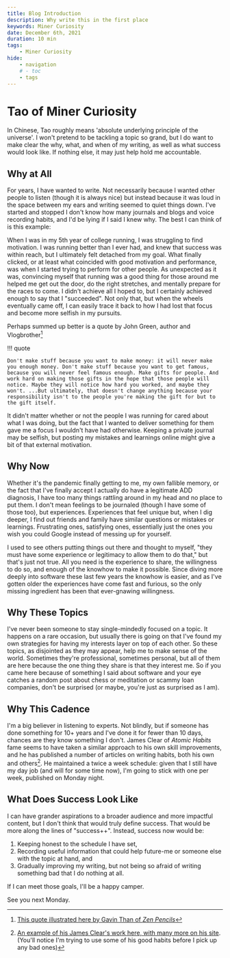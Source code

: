 ```yaml
---
title: Blog Introduction
description: Why write this in the first place
keywords: Miner Curiosity
date: December 6th, 2021
duration: 10 min
tags:
    - Miner Curiosity
hide:
    - navigation
    # - toc
    - tags
---
```


# Tao of Miner Curiosity

In Chinese, Tao roughly means 'absolute underlying principle of the universe'. I won't pretend to be tackling a topic so grand, but I do want to make clear the why, what, and when of my writing, as well as what success would look like. If nothing else, it may just help hold me accountable.

## Why at All

For years, I have wanted to write. Not necessarily because I wanted other people to listen (though it is always nice) but instead because it was loud in the space between my ears and writing seemed to quiet things down. I've started and stopped I don't know how many journals and blogs and voice recording habits, and I'd be lying if I said I knew why. The best I can think of is this example:

When I was in my 5th year of college running, I was struggling to find motivation. I was running better than I ever had, and knew that success was within reach, but I ultimately felt detached from my goal. What finally clicked, or at least what coincided with good motivation and performance, was when I started trying to perform for other people. As unexpected as it was, convincing myself that running was a good thing for those around me helped me get out the door, do the right stretches, and mentally prepare for the races to come. I didn't achieve all I hoped to, but I certainly achieved enough to say that I "succeeded". Not only that, but when the wheels eventually came off, I can easily trace it back to how I had lost that focus and become more selfish in my pursuits.

Perhaps summed up better is a quote by John Green, author and Vlogbrother[^1]

!!! quote

    Don't make stuff because you want to make money: it will never make you enough money. Don't make stuff because you want to get famous, because you will never feel famous enough. Make gifts for people. And work hard on making those gifts in the hope that those people will notice. Maybe they will notice how hard you worked, and maybe they won't. ...But ultimately, that doesn't change anything because your responsibility isn't to the people you're making the gift for but to the gift itself.

It didn't matter whether or not the people I was running for cared about what I was doing, but the fact that I wanted to deliver something for them gave me a focus I wouldn't have had otherwise. Keeping a private journal may be selfish, but posting my mistakes and learnings online might give a bit of that external motivation.

## Why Now

Whether it's the pandemic finally getting to me, my own fallible memory, or the fact that I've finally accept I actually do have a legitimate ADD diagnosis, I have too many things rattling around in my head and no place to put them. I don't mean feelings to be journaled (though I have some of those too), but experiences. Experiences that feel unique but, when I dig deeper, I find out friends and family have similar questions or mistakes or learnings. Frustrating ones, satisfying ones, essentially just the ones you wish you could Google instead of messing up for yourself.

I used to see others putting things out there and thought to myself, "they must have some experience or legitimacy to allow them to do that," but that's just not true. All you need is the experience to share, the willingness to do so, and enough of the knowhow to make it possible. Since diving more deeply into software these last few years the knowhow is easier, and as I've gotten older the experiences have come fast and furious, so the only missing ingredient has been that ever-gnawing willingness.

## Why These Topics

I've never been someone to stay single-mindedly focused on a topic. It happens on a rare occasion, but usually there is going on that I've found my own strategies for having my interests layer on top of each other. So these topics, as disjointed as they may appear, help me to make sense of the world. Sometimes they're professional, sometimes personal, but all of them are here because the one thing they share is that they interest me. So if you came here because of something I said about software and your eye catches a random post about chess or meditation or scammy loan companies, don't be surprised (or maybe, you're just as surprised as I am).

## Why This Cadence

I'm a big believer in listening to experts. Not blindly, but if someone has done something for 10+ years and I've done it for fewer than 10 days, chances are they know something I don't. James Clear of _Atomic Habits_ fame seems to have taken a similar approach to his own skill improvements, and he has published a number of articles on writing habits, both his own and others[^2]. He maintained a twice a week schedule: given that I still have my day job (and will for some time now), I'm going to stick with one per week, published on Monday night.

## What Does Success Look Like

I can have grander aspirations to a broader audience and more impactful content, but I don't think that would truly define success. That would be more along the lines of "success++". Instead, success now would be:

1.  Keeping honest to the schedule I have set,
2.  Recording useful information that could help future-me or someone else with the topic at hand, and
3.  Gradually improving my writing, but not being so afraid of writing something bad that I do nothing at all.

If I can meet those goals, I'll be a happy camper.

See you next Monday.

[^1]: <a href="https://www.zenpencils.com/comic/119-john-green-make-gifts-for-people/" target="_blank">This quote illustrated here by Gavin Than of <em>Zen Pencils</em></a>
[^2]: <a href="https://jamesclear.com/sabbatical-improvements" target="_blank">An example of his James Clear's work here, with many more on his site</a>. (You'll notice I'm trying to use some of his good habits before I pick up any bad ones)
